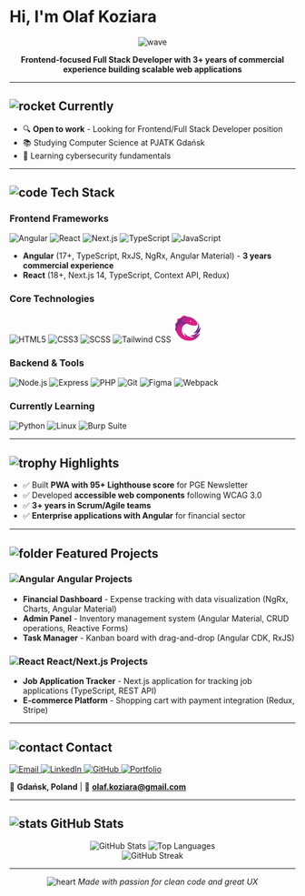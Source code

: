 # Hi, I'm Olaf Koziara

<div align="center">
  <img src="https://cdn.jsdelivr.net/gh/Tarikul-Islam-Anik/Animated-Fluent-Emojis/Emojis/Hand%20gestures/Waving%20Hand.png" width="30" height="30" alt="wave"/> 
  
  **Frontend-focused Full Stack Developer with 3+ years of commercial experience building scalable web applications**
</div>

---

## <img src="https://cdn.jsdelivr.net/gh/Tarikul-Islam-Anik/Animated-Fluent-Emojis/Emojis/Objects/Rocket.png" width="24" height="24" alt="rocket"/> Currently

- 🔍 **Open to work** - Looking for Frontend/Full Stack Developer position
- 📚 Studying Computer Science at PJATK Gdańsk
- 🌱 Learning cybersecurity fundamentals

---

## <img src="https://cdn.jsdelivr.net/gh/Tarikul-Islam-Anik/Animated-Fluent-Emojis/Emojis/Objects/Laptop.png" width="24" height="24" alt="code"/> Tech Stack

### Frontend Frameworks

<p align="left">
  <img src="https://cdn.jsdelivr.net/gh/devicons/devicon/icons/angularjs/angularjs-original.svg" width="50" height="50" alt="Angular"/>
  <img src="https://cdn.jsdelivr.net/gh/devicons/devicon/icons/react/react-original.svg" width="50" height="50" alt="React"/>
  <img src="https://cdn.jsdelivr.net/gh/devicons/devicon/icons/nextjs/nextjs-original.svg" width="50" height="50" alt="Next.js"/>
  <img src="https://cdn.jsdelivr.net/gh/devicons/devicon/icons/typescript/typescript-original.svg" width="50" height="50" alt="TypeScript"/>
  <img src="https://cdn.jsdelivr.net/gh/devicons/devicon/icons/javascript/javascript-original.svg" width="50" height="50" alt="JavaScript"/>
</p>

- **Angular** (17+, TypeScript, RxJS, NgRx, Angular Material) - **3 years commercial experience**
- **React** (18+, Next.js 14, TypeScript, Context API, Redux)

### Core Technologies

<p align="left">
  <img src="https://cdn.jsdelivr.net/gh/devicons/devicon/icons/html5/html5-original.svg" width="50" height="50" alt="HTML5"/>
  <img src="https://cdn.jsdelivr.net/gh/devicons/devicon/icons/css3/css3-original.svg" width="50" height="50" alt="CSS3"/>
  <img src="https://cdn.jsdelivr.net/gh/devicons/devicon/icons/sass/sass-original.svg" width="50" height="50" alt="SCSS"/>
  <img src="https://cdn.jsdelivr.net/gh/devicons/devicon/icons/tailwindcss/tailwindcss-original.svg" width="50" height="50" alt="Tailwind CSS"/>
  <img src="https://raw.githubusercontent.com/ReactiveX/rxjs/master/resources/CI-CD/logo/svg/RxJs_Logo_Basic.svg" width="50" height="50" alt="RxJS"/>
</p>

### Backend & Tools

<p align="left">
  <img src="https://cdn.jsdelivr.net/gh/devicons/devicon/icons/nodejs/nodejs-original.svg" width="50" height="50" alt="Node.js"/>
  <img src="https://cdn.jsdelivr.net/gh/devicons/devicon/icons/express/express-original.svg" width="50" height="50" alt="Express"/>
  <img src="https://cdn.jsdelivr.net/gh/devicons/devicon/icons/php/php-original.svg" width="50" height="50" alt="PHP"/>
  <img src="https://cdn.jsdelivr.net/gh/devicons/devicon/icons/git/git-original.svg" width="50" height="50" alt="Git"/>
  <img src="https://cdn.jsdelivr.net/gh/devicons/devicon/icons/figma/figma-original.svg" width="50" height="50" alt="Figma"/>
  <img src="https://cdn.jsdelivr.net/gh/devicons/devicon/icons/webpack/webpack-original.svg" width="50" height="50" alt="Webpack"/>
</p>

### Currently Learning

<p align="left">
  <img src="https://cdn.jsdelivr.net/gh/devicons/devicon/icons/python/python-original.svg" width="50" height="50" alt="Python"/>
  <img src="https://cdn.jsdelivr.net/gh/devicons/devicon/icons/linux/linux-original.svg" width="50" height="50" alt="Linux"/>
  <img src="https://cdn.jsdelivr.net/npm/simple-icons@v11/icons/burpsuite.svg" width="50" height="50" alt="Burp Suite"/>
</p>

---

## <img src="https://cdn.jsdelivr.net/gh/Tarikul-Islam-Anik/Animated-Fluent-Emojis/Emojis/Objects/Trophy.png" width="24" height="24" alt="trophy"/> Highlights

- ✅ Built **PWA with 95+ Lighthouse score** for PGE Newsletter
- ✅ Developed **accessible web components** following WCAG 3.0
- ✅ **3+ years in Scrum/Agile teams**
- ✅ **Enterprise applications with Angular** for financial sector

---

## <img src="https://cdn.jsdelivr.net/gh/Tarikul-Islam-Anik/Animated-Fluent-Emojis/Emojis/Objects/File%20Folder.png" width="24" height="24" alt="folder"/> Featured Projects

### <img src="https://cdn.jsdelivr.net/gh/devicons/devicon/icons/angularjs/angularjs-original.svg" width="20" height="20" alt="Angular"/> Angular Projects

- **Financial Dashboard** - Expense tracking with data visualization (NgRx, Charts, Angular Material)
- **Admin Panel** - Inventory management system (Angular Material, CRUD operations, Reactive Forms)
- **Task Manager** - Kanban board with drag-and-drop (Angular CDK, RxJS)

### <img src="https://cdn.jsdelivr.net/gh/devicons/devicon/icons/react/react-original.svg" width="20" height="20" alt="React"/> React/Next.js Projects

- **Job Application Tracker** - Next.js application for tracking job applications (TypeScript, REST API)
- **E-commerce Platform** - Shopping cart with payment integration (Redux, Stripe)

---

## <img src="https://cdn.jsdelivr.net/gh/Tarikul-Islam-Anik/Animated-Fluent-Emojis/Emojis/Objects/Telephone.png" width="24" height="24" alt="contact"/> Contact

<p align="left">
  <a href="mailto:olaf.koziara@gmail.com">
    <img src="https://cdn.jsdelivr.net/npm/simple-icons@v11/icons/gmail.svg" width="40" height="40" alt="Email"/>
  </a>
  <a href="https://www.linkedin.com/in/olaf-koziara-0b7b47164/" target="_blank">
    <img src="https://cdn.jsdelivr.net/npm/simple-icons@v11/icons/linkedin.svg" width="40" height="40" alt="LinkedIn"/>
  </a>
  <a href="https://github.com/Olaf-Koziara" target="_blank">
    <img src="https://cdn.jsdelivr.net/npm/simple-icons@v11/icons/github.svg" width="40" height="40" alt="GitHub"/>
  </a>
  <a href="https://olaf-koziara-portfoli-ang.vercel.app/" target="_blank">
    <img src="https://cdn.jsdelivr.net/npm/simple-icons@v11/icons/vercel.svg" width="40" height="40" alt="Portfolio"/>
  </a>
</p>

📍 **Gdańsk, Poland** | 📧 **olaf.koziara@gmail.com**

---

## <img src="https://cdn.jsdelivr.net/gh/Tarikul-Islam-Anik/Animated-Fluent-Emojis/Emojis/Objects/Chart%20Increasing.png" width="24" height="24" alt="stats"/> GitHub Stats

<div align="center">
  <img height="180em" src="https://github-readme-stats.vercel.app/api?username=Olaf-Koziara&show_icons=true&theme=dark&hide_border=true&bg_color=0D1117&title_color=58A6FF&icon_color=58A6FF&text_color=C9D1D9&include_all_commits=true&count_private=true" alt="GitHub Stats" />
  
  <img height="180em" src="https://github-readme-stats.vercel.app/api/top-langs/?username=Olaf-Koziara&layout=compact&theme=dark&hide_border=true&bg_color=0D1117&title_color=58A6FF&text_color=C9D1D9&langs_count=8" alt="Top Languages" />
</div>

<div align="center">
  <img src="https://github-readme-streak-stats.herokuapp.com/?user=Olaf-Koziara&theme=dark&hide_border=true&background=0D1117&stroke=58A6FF&ring=58A6FF&fire=58A6FF&currStreakLabel=C9D1D9" alt="GitHub Streak" />
</div>

---

<div align="center">
  <img src="https://cdn.jsdelivr.net/gh/Tarikul-Islam-Anik/Animated-Fluent-Emojis/Emojis/Symbols/Blue%20Heart.png" width="20" height="20" alt="heart"/>
  <i>Made with passion for clean code and great UX</i>
</div>
